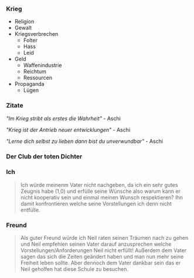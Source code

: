 ### Krieg
- Religion
- Gewalt
- Kriegsverbrechen
    * Folter
    * Hass
    * Leid
- Geld
    * Waffenindustrie
    * Reichtum
    * Ressourcen
- Propaganda
    * Lügen
### Zitate
*"Im Krieg stribt als erstes die Wahrheit"* - Aschi

*"Krieg ist der Antrieb neuer entwicklungen"* - Aschi

*"Lerne dich selbst zu lieben dann bist du unverwundbar"* - Aschi
### Der Club der toten Dichter
### Ich
> Ich würde meinenm Vater nicht nachgeben, da ich ein sehr gutes Zeugnis habe (1,0) und erfülle seine Wünsche also warum kann er nicht kooperativ sein und einmal meinen Wunsch respektieren? Ihn damit konfrontieren welche seine Vorstellungen ich denn nicht entfülle. 

### Freund
> Als guter Freund würde ich Neil raten seinen Träumen nach zu gehen und Neil empfehlen seinen Vater darauf anzusprechen welche Vorstellungen/Anforderungen Neil nicht erfüllt! Außerdem dem Vater sagen das sich die Zeiten geändert haben und man nun mehr seine Freiheit leben sollte. Aber dennoch dem Vater dankbar sein das er Neil geholfen hat diese Schule zu besuchen.

